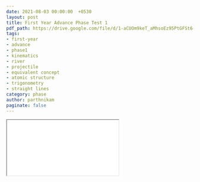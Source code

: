 ```yaml
---
date: 2021-08-03 00:00:00  +0530
layout: post
title: First Year Advance Phase Test 1
pdf_path: https://drive.google.com/file/d/1-aCUOm9keT_aMhsoEz95PtGFSt6-3_zt/preview?usp=drive_link
tags: 
- first-year
- advance
- phase1
- kinematics
- river
- projectile
- equivalent concept
- atomic structure
- trigonometry
- straight lines
category: phase
author: parthnikam
paginate: false
---
```


<iframe class="embed-pdf" src="{{ page.pdf_path }}#toolbar=0" seamless="seamless" scrolling="no" style="overflow:hidden"></iframe>
